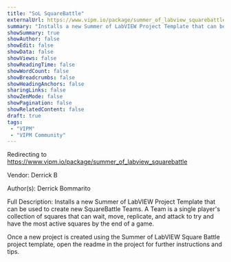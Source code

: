 ```yaml
---
title: "SoL SquareBattle"
externalUrl: https://www.vipm.io/package/summer_of_labview_squarebattle
summary: "Installs a new Summer of LabVIEW Project Template that can be used to create new SquareBattle Teams."
showSummary: true
showAuthor: false
showEdit: false
showData: false
showViews: false
showReadingTime: false
showWordCount: false
showBreadcrumbs: false
showHeadingAnchors: false
sharingLinks: false
showZenMode: false
showPagination: false
showRelatedContent: false
draft: true
tags:
 - "VIPM"
 - "VIPM Community"
---
```


Redirecting to https://www.vipm.io/package/summer_of_labview_squarebattle

Vendor: Derrick B

Author(s): Derrick Bommarito
 
Full Description:
Installs a new Summer of LabVIEW Project Template that can be used to create new SquareBattle Teams. A Team is a single player's collection of squares that can wait, move, replicate, and attack to try and have the most active squares by the end of a game.

Once a new project is created using the Summer of LabVIEW Square Battle project template, open the readme in the project for further instructions and tips.